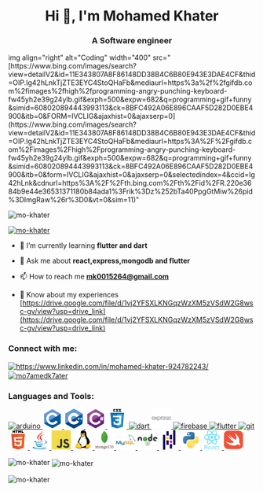 <h1 align="center">Hi 👋, I'm Mohamed Khater</h1>
<h3 align="center">A Software engineer</h3>
img align="right" alt="Coding" width="400" src="[https://www.bing.com/images/search?view=detailV2&id=11E343807A8F86148DD38B4C6B80E943E3DAE4CF&thid=OIP.Ig42hLnkTjZTE3EYC4StoQHaFb&mediaurl=https%3a%2f%2fgifdb.com%2fimages%2fhigh%2fprogramming-angry-punching-keyboard-fw45yh2e39g24ylb.gif&exph=500&expw=682&q=programming+gif+funny&simid=608020894443993113&ck=8BFC492A06E896CAAF5D282D0EBE4900&itb=0&FORM=IVCLIG&ajaxhist=0&ajaxserp=0](https://www.bing.com/images/search?view=detailV2&id=11E343807A8F86148DD38B4C6B80E943E3DAE4CF&thid=OIP.Ig42hLnkTjZTE3EYC4StoQHaFb&mediaurl=https%3A%2F%2Fgifdb.com%2Fimages%2Fhigh%2Fprogramming-angry-punching-keyboard-fw45yh2e39g24ylb.gif&exph=500&expw=682&q=programming+gif+funny&simid=608020894443993113&ck=8BFC492A06E896CAAF5D282D0EBE4900&itb=0&form=IVCLIG&ajaxhist=0&ajaxserp=0&selectedindex=4&ccid=Ig42hLnk&cdnurl=https%3A%2F%2Fth.bing.com%2Fth%2Fid%2FR.220e3684b9e44e36531371180b84ada1%3Frik%3Dz%252bTa40PpgGtMiw%26pid%3DImgRaw%26r%3D0&vt=0&sim=11)"

<p align="left"> <img src="https://komarev.com/ghpvc/?username=mo-khater&label=Profile%20views&color=0e75b6&style=flat" alt="mo-khater" /> </p>

<p align="left"> <a href="https://github.com/ryo-ma/github-profile-trophy"><img src="https://github-profile-trophy.vercel.app/?username=mo-khater" alt="mo-khater" /></a> </p>

- 🌱 I’m currently learning **flutter and dart**

- 💬 Ask me about **react,express,mongodb and flutter**

- 📫 How to reach me **mk0015264@gmail.com**

- 📄 Know about my experiences [https://drive.google.com/file/d/1vj2YFSXLKNGqzWzXM5zVSdW2G8wsc-gv/view?usp=drive_link](https://drive.google.com/file/d/1vj2YFSXLKNGqzWzXM5zVSdW2G8wsc-gv/view?usp=drive_link)

<h3 align="left">Connect with me:</h3>
<p align="left">
<a href="https://linkedin.com/in/https://www.linkedin.com/in/mohamed-khater-924782243/" target="blank"><img align="center" src="https://raw.githubusercontent.com/rahuldkjain/github-profile-readme-generator/master/src/images/icons/Social/linked-in-alt.svg" alt="https://www.linkedin.com/in/mohamed-khater-924782243/" height="30" width="40" /></a>
<a href="https://www.leetcode.com/mo7amedk7ater" target="blank"><img align="center" src="https://raw.githubusercontent.com/rahuldkjain/github-profile-readme-generator/master/src/images/icons/Social/leet-code.svg" alt="mo7amedk7ater" height="30" width="40" /></a>
</p>

<h3 align="left">Languages and Tools:</h3>
<p align="left"> <a href="https://www.arduino.cc/" target="_blank" rel="noreferrer"> <img src="https://cdn.worldvectorlogo.com/logos/arduino-1.svg" alt="arduino" width="40" height="40"/> </a> <a href="https://www.cprogramming.com/" target="_blank" rel="noreferrer"> <img src="https://raw.githubusercontent.com/devicons/devicon/master/icons/c/c-original.svg" alt="c" width="40" height="40"/> </a> <a href="https://www.w3schools.com/cpp/" target="_blank" rel="noreferrer"> <img src="https://raw.githubusercontent.com/devicons/devicon/master/icons/cplusplus/cplusplus-original.svg" alt="cplusplus" width="40" height="40"/> </a> <a href="https://www.w3schools.com/cs/" target="_blank" rel="noreferrer"> <img src="https://raw.githubusercontent.com/devicons/devicon/master/icons/csharp/csharp-original.svg" alt="csharp" width="40" height="40"/> </a> <a href="https://www.w3schools.com/css/" target="_blank" rel="noreferrer"> <img src="https://raw.githubusercontent.com/devicons/devicon/master/icons/css3/css3-original-wordmark.svg" alt="css3" width="40" height="40"/> </a> <a href="https://dart.dev" target="_blank" rel="noreferrer"> <img src="https://www.vectorlogo.zone/logos/dartlang/dartlang-icon.svg" alt="dart" width="40" height="40"/> </a> <a href="https://expressjs.com" target="_blank" rel="noreferrer"> <img src="https://raw.githubusercontent.com/devicons/devicon/master/icons/express/express-original-wordmark.svg" alt="express" width="40" height="40"/> </a> <a href="https://firebase.google.com/" target="_blank" rel="noreferrer"> <img src="https://www.vectorlogo.zone/logos/firebase/firebase-icon.svg" alt="firebase" width="40" height="40"/> </a> <a href="https://flutter.dev" target="_blank" rel="noreferrer"> <img src="https://www.vectorlogo.zone/logos/flutterio/flutterio-icon.svg" alt="flutter" width="40" height="40"/> </a> <a href="https://git-scm.com/" target="_blank" rel="noreferrer"> <img src="https://www.vectorlogo.zone/logos/git-scm/git-scm-icon.svg" alt="git" width="40" height="40"/> </a> <a href="https://www.w3.org/html/" target="_blank" rel="noreferrer"> <img src="https://raw.githubusercontent.com/devicons/devicon/master/icons/html5/html5-original-wordmark.svg" alt="html5" width="40" height="40"/> </a> <a href="https://www.java.com" target="_blank" rel="noreferrer"> <img src="https://raw.githubusercontent.com/devicons/devicon/master/icons/java/java-original.svg" alt="java" width="40" height="40"/> </a> <a href="https://developer.mozilla.org/en-US/docs/Web/JavaScript" target="_blank" rel="noreferrer"> <img src="https://raw.githubusercontent.com/devicons/devicon/master/icons/javascript/javascript-original.svg" alt="javascript" width="40" height="40"/> </a> <a href="https://www.linux.org/" target="_blank" rel="noreferrer"> <img src="https://raw.githubusercontent.com/devicons/devicon/master/icons/linux/linux-original.svg" alt="linux" width="40" height="40"/> </a> <a href="https://www.mongodb.com/" target="_blank" rel="noreferrer"> <img src="https://raw.githubusercontent.com/devicons/devicon/master/icons/mongodb/mongodb-original-wordmark.svg" alt="mongodb" width="40" height="40"/> </a> <a href="https://www.mysql.com/" target="_blank" rel="noreferrer"> <img src="https://raw.githubusercontent.com/devicons/devicon/master/icons/mysql/mysql-original-wordmark.svg" alt="mysql" width="40" height="40"/> </a> <a href="https://nodejs.org" target="_blank" rel="noreferrer"> <img src="https://raw.githubusercontent.com/devicons/devicon/master/icons/nodejs/nodejs-original-wordmark.svg" alt="nodejs" width="40" height="40"/> </a> <a href="https://pandas.pydata.org/" target="_blank" rel="noreferrer"> <img src="https://raw.githubusercontent.com/devicons/devicon/2ae2a900d2f041da66e950e4d48052658d850630/icons/pandas/pandas-original.svg" alt="pandas" width="40" height="40"/> </a> <a href="https://www.python.org" target="_blank" rel="noreferrer"> <img src="https://raw.githubusercontent.com/devicons/devicon/master/icons/python/python-original.svg" alt="python" width="40" height="40"/> </a> <a href="https://reactjs.org/" target="_blank" rel="noreferrer"> <img src="https://raw.githubusercontent.com/devicons/devicon/master/icons/react/react-original-wordmark.svg" alt="react" width="40" height="40"/> </a> <a href="https://developer.apple.com/swift/" target="_blank" rel="noreferrer"> <img src="https://raw.githubusercontent.com/devicons/devicon/master/icons/swift/swift-original.svg" alt="swift" width="40" height="40"/> </a> </p>

<p><img align="left" src="https://github-readme-stats.vercel.app/api/top-langs?username=mo-khater&show_icons=true&locale=en&layout=compact" alt="mo-khater" /></p>

<p>&nbsp;<img align="center" src="https://github-readme-stats.vercel.app/api?username=mo-khater&show_icons=true&locale=en" alt="mo-khater" /></p>

<p><img align="center" src="https://github-readme-streak-stats.herokuapp.com/?user=mo-khater&" alt="mo-khater" /></p>
